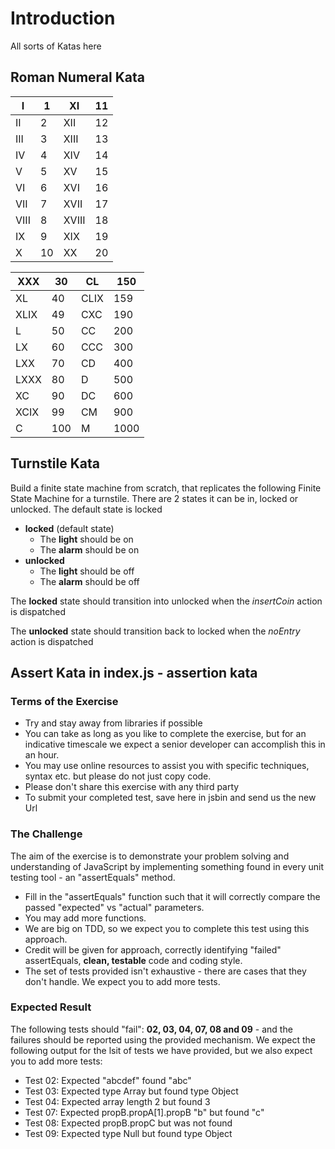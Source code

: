 # Introduction

All sorts of Katas here

## Roman Numeral Kata

| I    | 1    | XI    | 11   |
| ---- | ---- | ----- | ---- |
| II   | 2    | XII   | 12   |
| III  | 3    | XIII  | 13   |
| IV   | 4    | XIV   | 14   |
| V    | 5    | XV    | 15   |
| VI   | 6    | XVI   | 16   |
| VII  | 7    | XVII  | 17   |
| VIII | 8    | XVIII | 18   |
| IX   | 9    | XIX   | 19   |
| X    | 10   | XX    | 20   |

| XXX  | 30   | CL   | 150  |
| ---- | ---- | ---- | ---- |
| XL   | 40   | CLIX | 159  |
| XLIX | 49   | CXC  | 190  |
| L    | 50   | CC   | 200  |
| LX   | 60   | CCC  | 300  |
| LXX  | 70   | CD   | 400  |
| LXXX | 80   | D    | 500  |
| XC   | 90   | DC   | 600  |
| XCIX | 99   | CM   | 900  |
| C    | 100  | M    | 1000 |

## Turnstile Kata

Build a finite state machine from scratch, that replicates the following Finite State Machine for a turnstile. There are 2 states it can be in, locked or unlocked. The default state is locked

-   **locked** (default state)
    -   The **light** should be on
    -   The **alarm** should be on
-   **unlocked**
    -   The **light** should be off
    -   The **alarm** should be off

The **locked** state should transition into unlocked when the _insertCoin_ action is dispatched

The **unlocked** state should transition back to locked when the _noEntry_ action is dispatched

## Assert Kata in index.js - assertion kata

### Terms of the Exercise

- Try and stay away from libraries if possible
- You can take as long as you like to complete the exercise, but for an indicative timescale we expect a senior developer can accomplish this in an hour.
- You may use online resources to assist you with specific techniques, syntax etc. but please do not just copy code.
- Please don't share this exercise with any third party
- To submit your completed test, save here in jsbin and send us the new Url

### The Challenge

The aim of the exercise is to demonstrate your problem solving and understanding of JavaScript by implementing something found in every unit testing tool - an "assertEquals" method.

- Fill in the "assertEquals" function such that it will correctly compare the passed "expected" vs "actual" parameters.
- You may add more functions.
- We are big on TDD, so we expect you to complete this test using this approach.
- Credit will be given for approach, correctly identifying "failed" assertEquals, **clean, testable** code and coding style.
- The set of tests provided isn't exhaustive - there are cases that they don't handle. We expect you to add more tests.

### Expected Result

The following tests should "fail": **02, 03, 04, 07, 08 and 09** - and the failures should be reported using the provided mechanism.
We expect the following output for the lsit of tests we have provided, but we also expect you to add more tests:

- Test 02: Expected "abcdef" found "abc"
- Test 03: Expected type Array but found type Object
- Test 04: Expected array length 2 but found 3
- Test 07: Expected propB.propA[1].propB "b" but found "c"
- Test 08: Expected propB.propC but was not found
- Test 09: Expected type Null but found type Object

